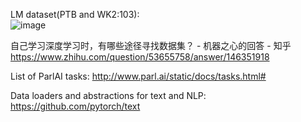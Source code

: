LM dataset(PTB and WK2:103):  
![image](https://github.com/jfu790900173/datasets/blob/master/LM%20dataset(PTB%20and%20WK2:103).png)

自己学习深度学习时，有哪些途径寻找数据集？ - 机器之心的回答 - 知乎
https://www.zhihu.com/question/53655758/answer/146351918

List of ParlAI tasks: http://www.parl.ai/static/docs/tasks.html#

Data loaders and abstractions for text and NLP: https://github.com/pytorch/text
